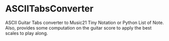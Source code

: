 # ASCIITabsConverter
ASCII Guitar Tabs converter to Music21 Tiny Notation or Python List of Note. Also, provides some computation on the guitar score to apply the best scales to play along.
